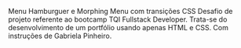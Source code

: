Menu Hamburguer e Morphing Menu com transições CSS
Desafio de projeto referente ao bootcamp TQI Fullstack Developer. Trata-se do desenvolvimento de um portfólio usando apenas HTML e CSS. Com instruções de Gabriela Pinheiro.
